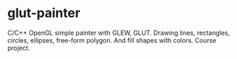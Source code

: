 # glut-painter
C/C++ OpenGL simple painter with GLEW, GLUT. Drawing lines, rectangles, circles, ellipses, free-form polygon. And fill shapes with colors.
Course project.
